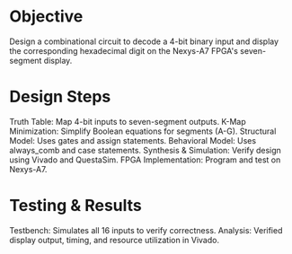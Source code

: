 # Objective
Design a combinational circuit to decode a 4-bit binary input and display the corresponding hexadecimal digit on the Nexys-A7 FPGA's seven-segment display.

# Design Steps
Truth Table: Map 4-bit inputs to seven-segment outputs.
K-Map Minimization: Simplify Boolean equations for segments (A-G).
Structural Model: Uses gates and assign statements.
Behavioral Model: Uses always_comb and case statements.
Synthesis & Simulation: Verify design using Vivado and QuestaSim.
FPGA Implementation: Program and test on Nexys-A7.

# Testing & Results
Testbench: Simulates all 16 inputs to verify correctness.
Analysis: Verified display output, timing, and resource utilization in Vivado.